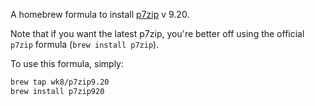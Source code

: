 A homebrew formula to install [p7zip](http://7-zip.org/download.html) v 9.20.

Note that if you want the latest p7zip, you're better off using the official `p7zip` formula (`brew install p7zip`).

To use this formula, simply:

```bash
brew tap wk8/p7zip9.20
brew install p7zip920
```
